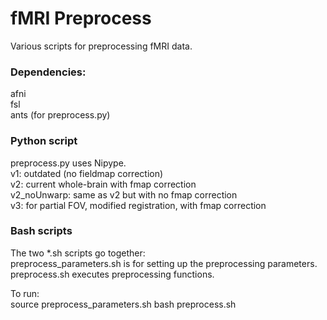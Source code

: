 # fMRI Preprocess

Various scripts for preprocessing fMRI data.

### Dependencies: 
afni\
fsl\
ants (for preprocess.py)

### Python script
preprocess.py uses Nipype.  
v1: outdated (no fieldmap correction)  
v2: current whole-brain with fmap correction  
v2_noUnwarp: same as v2 but with no fmap correction  
v3: for partial FOV, modified registration, with fmap correction  

### Bash scripts
The two *.sh scripts go together:\
preprocess_parameters.sh is for setting up the preprocessing parameters.\
preprocess.sh executes preprocessing functions.

To run:\
source preprocess_parameters.sh
bash preprocess.sh
